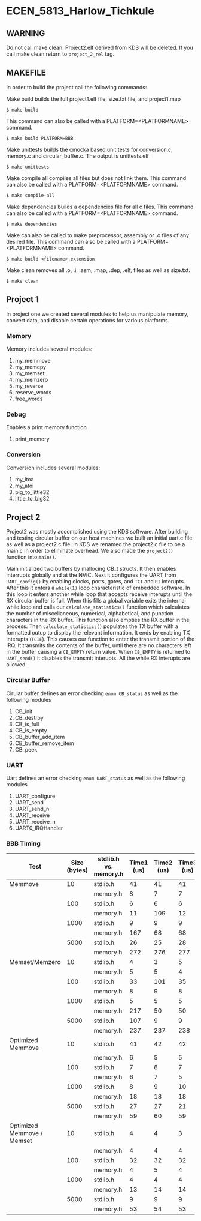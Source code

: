 # ECEN_5813_Harlow_Tichkule

## WARNING

Do not call make clean. Project2.elf derived from KDS will be deleted. If you call make clean return to ```project_2_rel``` tag.  

## MAKEFILE

In order to build the project call the following commands:

Make build builds the full project1.elf file, size.txt file, and project1.map 

```
$ make build
```

This command can also be called with a PLATFORM=\<PLATFORMNAME\> command. 

```
$ make build PLATFORM=BBB
```

Make unittests builds the cmocka based unit tests for conversion.c, memory.c and circular\_buffer.c. The output is unittests.elf

```
$ make unittests
```

Make compile all compiles all files but does not link them. This command can also be called with a PLATFORM=\<PLATFORMNAME\> command.

```
$ make compile-all
```

Make dependencies builds a dependencies file for all c files. This command can also be called with a PLATFORM=\<PLATFORMNAME\> command.

```
$ make dependencies
```

Make can also be called to make preprocessor, assembly or .o files of any desired file. This command can also be called with a PLATFORM=\<PLATFORMNAME\> command.

```
$ make build <filename>.extension
```

Make clean removes all .o, .i, .asm, .map, .dep, .elf, files as well as size.txt. 

```
$ make clean
```

## Project 1

In project one we created several modules to help us manipulate memory, convert data, and disable certain operations for various platforms. 

### Memory

Memory includes several modules:

1. my_memmove
2. my_memcpy
3. my_memset
4. my_memzero
5. my_reverse
6. reserve_words
7. free_words

### Debug

Enables a print memory function

1. print_memory

### Conversion

Conversion includes several modules:

1. my_itoa
2. my_atoi
3. big_to_little32
4. little_to_big32

## Project 2

Project2 was mostly accomplished using the KDS software. After building and testing circular buffer on our host machines we built an initial uart.c file as well as a project2.c file. In KDS we renamed the project2.c file to be a main.c in order to eliminate overhead. We also made the ```project2()``` function into ```main()```. 

Main initialized two buffers by mallocing CB_t structs. It then enables interrupts globally and at the NVIC. Next it configures the UART from ```UART_config()``` by enabling clocks, ports, gates, and ```TCI``` and ```RI``` interupts. After this it enters a ```while(1)``` loop characteristic of embedded software. In this loop it enters another while loop that accepts receive interupts until the RX circular buffer is full. When this fills a global variable exits the internal while loop and calls our ```calculate_statistics()``` function which calculates the number of miscellaneous, numerical, alphabetical, and punction characters in the RX buffer. This function also empties the RX buffer in the process. Then ```calculate_statistics()``` populates the TX buffer with a formatted outup to display the relevant information. It ends by enabling TX interupts (```TCIE```). This causes our function to enter the transmit portion of the IRQ. It transmits the contents of the buffer, until there are no characters left in the buffer causing a ```CB_EMPTY``` return value. When ```CB_EMPTY``` is returned to ```UART_send()``` it disables the transmit interupts. All the while RX interupts are allowed. 

### Circular Buffer

Cirular buffer defines an error checking ```enum CB_status``` as well as the following modules

1. CB_init
2. CB_destroy
3. CB_is_full
4. CB_is_empty
5. CB_buffer_add_item
6. CB_buffer_remove_item
6. CB_peek

### UART

Uart defines an error checking ```enum UART_status``` as well as the following modules

1. UART_configure
2. UART_send
3. UART_send_n
4. UART_receive
5. UART_receive_n
6. UART0_IRQHandler

### BBB Timing

| Test                       | Size (bytes) | stdlib.h vs. memory.h | Time1 (us) | Time2 (us) | Time3 (us) | Time4 (us) | Time5 (us) | TimeAvg (us) |
|----------------------------|--------------|-----------------------|------------|------------|------------|------------|------------|--------------|
| Memmove                    | 10           | stdlib.h              | 41         | 41         | 41         | 39         | 40         | 40.4         |
|                            |              | memory.h              | 8          | 7          | 7          | 7          | 7          | 7.2          |
|                            | 100          | stdlib.h              | 6          | 6          | 6          | 6          | 6          | 6            |
|                            |              | memory.h              | 11         | 109        | 12         | 10         | 112        | 50.8         |
|                            | 1000         | stdlib.h              | 9          | 9          | 9          | 9          | 10         | 9.2          |
|                            |              | memory.h              | 167        | 68         | 68         | 172        | 68         | 108.6        |
|                            | 5000         | stdlib.h              | 26         | 25         | 28         | 128        | 126        | 66.6         |
|                            |              | memory.h              | 272        | 276        | 277        | 438        | 373        | 327.2        |
| Memset/Memzero             | 10           | stdlib.h              | 4          | 3          | 5          | 4          | 4          | 4            |
|                            |              | memory.h              | 5          | 5          | 4          | 5          | 5          | 4.8          |
|                            | 100          | stdlib.h              | 33         | 101        | 35         | 35         | 35         | 47.8         |
|                            |              | memory.h              | 8          | 9          | 8          | 9          | 8          | 8.4          |
|                            | 1000         | stdlib.h              | 5          | 5          | 5          | 5          | 6          | 5.2          |
|                            |              | memory.h              | 217        | 50         | 50         | 50         | 51         | 83.6         |
|                            | 5000         | stdlib.h              | 107        | 9          | 9          | 10         | 9          | 28.8         |
|                            |              | memory.h              | 237        | 237        | 238        | 237        | 237        | 237.2        |
| Optimized Memmove          | 10           | stdlib.h              | 41         | 42         | 42         | 42         | 41         | 41.6         |
|                            |              | memory.h              | 6          | 5          | 5          | 5          | 5          | 5.2          |
|                            | 100          | stdlib.h              | 7          | 8          | 7          | 7          | 7          | 7.2          |
|                            |              | memory.h              | 6          | 7          | 5          | 5          | 6          | 5.8          |
|                            | 1000         | stdlib.h              | 8          | 9          | 10         | 9          | 9          | 9            |
|                            |              | memory.h              | 18         | 18         | 18         | 17         | 17         | 17.6         |
|                            | 5000         | stdlib.h              | 27         | 27         | 21         | 25         | 23         | 24.6         |
|                            |              | memory.h              | 59         | 60         | 59         | 58         | 58         | 58.8         |
| Optimized Memmove / Memset | 10           | stdlib.h              | 4          | 4          | 3          | 4          | 3          | 3.6          |
|                            |              | memory.h              | 4          | 4          | 4          | 4          | 4          | 4            |
|                            | 100          | stdlib.h              | 32         | 32         | 32         | 34         | 32         | 32.4         |
|                            |              | memory.h              | 4          | 5          | 4          | 5          | 4          | 4.4          |
|                            | 1000         | stdlib.h              | 4          | 4          | 4          | 5          | 5          | 4.4          |
|                            |              | memory.h              | 13         | 14         | 14         | 14         | 14         | 13.8         |
|                            | 5000         | stdlib.h              | 9          | 9          | 9          | 10         | 9          | 9.2          |
|                            |              | memory.h              | 53         | 54         | 53         | 54         | 54         | 53.6         |
